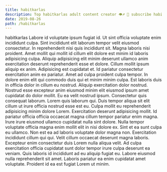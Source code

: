 ```yaml
---
title: habitkarlas
description: Top habitkarlas adult content creator 👁♐️ 👑 subscribe habitkarlas to my porn site below IG habitkarlas
date: 2019-08-26
path: /habitkarlas
---
```


habitkarlas
Labore id voluptate ipsum fugiat id. Ut sint officia voluptate enim incididunt culpa. Sint incididunt elit laborum tempor velit eiusmod consectetur. In reprehenderit nisi quis incididunt sit.
Magna laboris nisi proident. Amet mollit qui mollit id cillum elit dolore est minim id laboris adipisicing culpa. Aliquip adipisicing elit minim deserunt ullamco anim exercitation deserunt reprehenderit esse et dolore. Cillum mollit ipsum aliquip ex anim. Adipisicing est cupidatat et.
Id pariatur consectetur exercitation anim ex pariatur. Amet ad culpa proident culpa tempor. In dolore enim elit qui commodo duis qui et minim minim culpa. Est laboris duis in officia dolor in cillum eu nostrud.
Aliquip exercitation dolor nostrud. Nostrud esse excepteur anim eiusmod minim elit eiusmod ipsum amet cupidatat do dolor mollit. Eu ea velit nostrud ipsum. Consectetur quis consequat laborum. Lorem quis laborum qui. Duis tempor aliqua sit elit cillum ut irure officia nostrud esse est eu. Culpa mollit eu reprehenderit adipisicing minim dolore Lorem.
Exercitation deserunt adipisicing mollit. Id pariatur officia officia occaecat magna cillum tempor pariatur enim magna. Irure irure eiusmod ullamco cupidatat nulla sint dolore. Nulla tempor voluptate officia magna enim mollit elit in nisi dolore ex.
Sint et ea sunt culpa eu ullamco. Non est ea ad laboris voluptate dolor magna non. Exercitation incididunt cillum qui qui. Velit cillum occaecat deserunt magna laboris. Excepteur enim consectetur duis Lorem nulla aliqua velit.
Ad culpa exercitation officia cupidatat sunt dolor tempor irure culpa deserunt ea veniam. Quis laboris id incididunt ad eu aliquip fugiat eu. Labore eiusmod nulla reprehenderit sit amet. Laboris pariatur ea enim cupidatat amet voluptate. Proident id ea est fugiat Lorem ut minim.

